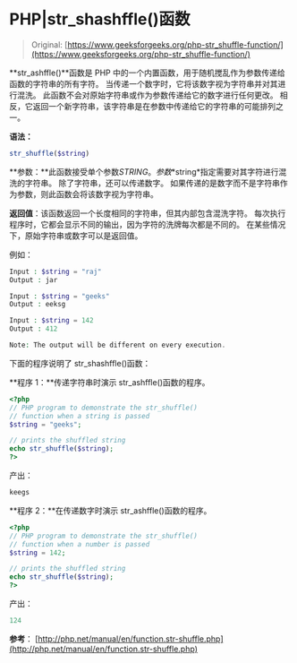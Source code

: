 # PHP|str_shashffle()函数

> Original: [https://www.geeksforgeeks.org/php-str_shuffle-function/](https://www.geeksforgeeks.org/php-str_shuffle-function/)

**str_ashffle()**函数是 PHP 中的一个内置函数，用于随机搅乱作为参数传递给函数的字符串的所有字符。 当传递一个数字时，它将该数字视为字符串并对其进行混洗。 此函数不会对原始字符串或作为参数传递给它的数字进行任何更改。 相反，它返回一个新字符串，该字符串是在参数中传递给它的字符串的可能排列之一。

**语法：**

```php
str_shuffle($string) 
```

**参数：**此函数接受单个参数$STRING。 参数*$string*指定需要对其字符进行混洗的字符串。 除了字符串，还可以传递数字。 如果传递的是数字而不是字符串作为参数，则此函数会将该数字视为字符串。

**返回值**：该函数返回一个长度相同的字符串，但其内部包含混洗字符。 每次执行程序时，它都会显示不同的输出，因为字符的洗牌每次都是不同的。 在某些情况下，原始字符串或数字可以是返回值。

例如：

```php
Input : $string = "raj" 
Output : jar 

Input : $string = "geeks" 
Output : eeksg 

Input : $string = 142 
Output : 412 

Note: The output will be different on every execution. 

```

下面的程序说明了 str_shashffle()函数：

**程序 1：**传递字符串时演示 str_ashffle()函数的程序。

```php
<?php
// PHP program to demonstrate the str_shuffle()
// function when a string is passed
$string = "geeks"; 

// prints the shuffled string 
echo str_shuffle($string);
?>
```

产出：

```php
keegs
```

**程序 2：**在传递数字时演示 str_ashffle()函数的程序。

```php
<?php
// PHP program to demonstrate the str_shuffle()
// function when a number is passed
$string = 142; 

// prints the shuffled string 
echo str_shuffle($string);
?>
```

产出：

```php
124
```

**参考**：
[http://php.net/manual/en/function.str-shuffle.php](http://php.net/manual/en/function.str-shuffle.php)